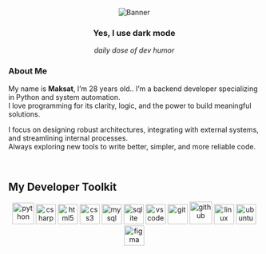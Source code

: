 <p align="center">
  <img src="https://i.imgur.com/XuNohBx.gif" alt="Banner"/>
</p>

<h3 align="center">Yes, I use dark mode</h3>
<p align="center"><i>daily dose of dev humor</i></p>

### About Me

My name is **Maksat**, I’m 28 years old.. I’m a backend developer specializing in Python and system automation.  
I love programming for its clarity, logic, and the power to build meaningful solutions.

I focus on designing robust architectures, integrating with external systems, and streamlining internal processes.  
Always exploring new tools to write better, simpler, and more reliable code.

&nbsp;

## My Developer Toolkit

<p align="center">
  <img src="https://cdn.jsdelivr.net/gh/devicons/devicon/icons/python/python-original.svg" height="43" alt="python" />
  <img src="https://cdn.jsdelivr.net/gh/devicons/devicon/icons/csharp/csharp-original.svg" height="40" alt="csharp" />
  <img src="https://cdn.jsdelivr.net/gh/devicons/devicon/icons/html5/html5-original.svg" height="40" alt="html5" />
  <img src="https://cdn.jsdelivr.net/gh/devicons/devicon/icons/css3/css3-original.svg" height="40" alt="css3" />
  <img src="https://cdn.jsdelivr.net/gh/devicons/devicon/icons/mysql/mysql-original.svg" height="40" alt="mysql" />
  <img src="https://cdn.jsdelivr.net/gh/devicons/devicon/icons/sqlite/sqlite-original.svg" height="40" alt="sqlite" />
  <img src="https://cdn.jsdelivr.net/gh/devicons/devicon/icons/vscode/vscode-original.svg" height="40" alt="vscode" />
  <img src="https://cdn.jsdelivr.net/gh/devicons/devicon/icons/git/git-original.svg" height="40" alt="git" />
  <img src="https://img.icons8.com/ios11/512/FFFFFF/github.png" height="45" alt="github" />
  <img src="https://cdn.jsdelivr.net/gh/devicons/devicon/icons/linux/linux-original.svg" height="40" alt="linux" />
  <img src="https://upload.wikimedia.org/wikipedia/commons/thumb/a/ab/Logo-ubuntu_cof-orange-hex.svg/1024px-Logo-ubuntu_cof-orange-hex.svg.png" height="40" alt="ubuntu" />
  <img src="https://cdn.jsdelivr.net/gh/devicons/devicon/icons/figma/figma-original.svg" height="40" alt="figma" />
</p>